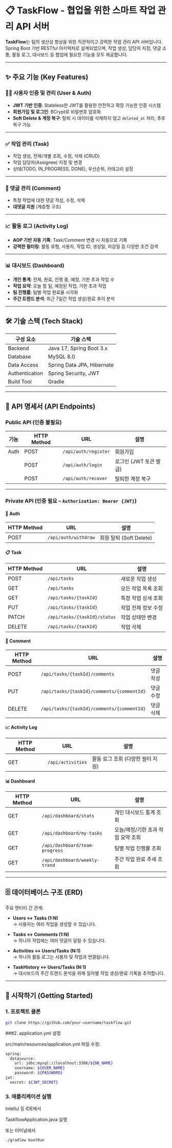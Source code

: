 # 📋 TaskFlow - 협업을 위한 스마트 작업 관리 API 서버

**TaskFlow**는 팀의 생산성 향상을 위한 직관적이고 강력한 작업 관리 API 서버입니다.  
Spring Boot 기반 RESTful 아키텍처로 설계되었으며, 작업 생성, 담당자 지정, 댓글 소통, 활동 로그, 대시보드 등 협업에 필요한 기능을 모두 제공합니다.

---

## ✨ 주요 기능 (Key Features)

### 👨‍💻 사용자 인증 및 관리 (User & Auth)
- **JWT 기반 인증**: Stateless한 JWT를 활용한 안전하고 확장 가능한 인증 시스템
- **회원가입 및 로그인**: BCrypt로 비밀번호 암호화
- **Soft Delete & 계정 복구**: 탈퇴 시 데이터를 삭제하지 않고 `deleted_at` 처리, 추후 복구 가능

---

### ✅ 작업 관리 (Task)
- 작업 생성, 전체/개별 조회, 수정, 삭제 (CRUD)
- 작업 담당자(Assignee) 지정 및 변경
- 상태(TODO, IN_PROGRESS, DONE), 우선순위, 카테고리 설정

---

### 💬 댓글 관리 (Comment)
- 특정 작업에 대한 댓글 작성, 수정, 삭제
- **대댓글 지원** (계층형 구조)

---

### 📈 활동 로그 (Activity Log)
- **AOP 기반 자동 기록**: Task/Comment 변경 시 자동으로 기록
- **강력한 필터링**: 활동 유형, 사용자, 작업 ID, 생성일, 마감일 등 다양한 조건 검색

---

### 📊 대시보드 (Dashboard)
- **개인 통계**: 전체, 완료, 진행 중, 예정, 기한 초과 작업 수
- **작업 요약**: 오늘 할 일, 예정된 작업, 기한 초과 작업
- **팀 진행률**: 팀별 작업 완료율 시각화
- **주간 트렌드 분석**: 최근 7일간 작업 생성/완료 추이 분석

---

## 🛠️ 기술 스택 (Tech Stack)

| 구성 요소       | 기술 스택                    |
|----------------|------------------------------|
| Backend        | Java 17, Spring Boot 3.x     |
| Database       | MySQL 8.0                    |
| Data Access    | Spring Data JPA, Hibernate   |
| Authentication | Spring Security, JWT         |
| Build Tool     | Gradle                       |

---

## 🔗 API 명세서 (API Endpoints)

### Public API (인증 불필요)

| 기능   | HTTP Method | URL                  | 설명                   |
|--------|-------------|-----------------------|------------------------|
| Auth   | POST        | `/api/auth/register`  | 회원가입               |
|        | POST        | `/api/auth/login`     | 로그인 (JWT 토큰 발급) |
|        | POST        | `/api/auth/recover`   | 탈퇴한 계정 복구       |

---

### Private API (인증 필요 – `Authorization: Bearer {JWT}`)

#### 🔐 Auth

| HTTP Method | URL                  | 설명                 |
|-------------|-----------------------|----------------------|
| POST        | `/api/auth/withdraw`  | 회원 탈퇴 (Soft Delete) |

#### 📋 Task

| HTTP Method | URL                             | 설명                     |
|-------------|----------------------------------|--------------------------|
| POST        | `/api/tasks`                    | 새로운 작업 생성         |
| GET         | `/api/tasks`                    | 모든 작업 목록 조회      |
| GET         | `/api/tasks/{taskId}`           | 특정 작업 상세 조회      |
| PUT         | `/api/tasks/{taskId}`           | 작업 전체 정보 수정      |
| PATCH       | `/api/tasks/{taskId}/status`    | 작업 상태만 변경         |
| DELETE      | `/api/tasks/{taskId}`           | 작업 삭제                |

#### 💬 Comment

| HTTP Method | URL                                                       | 설명          |
|-------------|------------------------------------------------------------|---------------|
| POST        | `/api/tasks/{taskId}/comments`                             | 댓글 작성     |
| PUT         | `/api/tasks/{taskId}/comments/{commentId}`                | 댓글 수정     |
| DELETE      | `/api/tasks/{taskId}/comments/{commentId}`                | 댓글 삭제     |

#### 📈 Activity Log

| HTTP Method | URL                 | 설명                              |
|-------------|----------------------|-----------------------------------|
| GET         | `/api/activities`    | 활동 로그 조회 (다양한 필터 지원) |

#### 📊 Dashboard

| HTTP Method | URL                             | 설명                                 |
|-------------|----------------------------------|--------------------------------------|
| GET         | `/api/dashboard/stats`          | 개인 대시보드 통계 조회              |
| GET         | `/api/dashboard/my-tasks`       | 오늘/예정/기한 초과 작업 요약 조회   |
| GET         | `/api/dashboard/team-progress`  | 팀별 작업 진행률 조회                |
| GET         | `/api/dashboard/weekly-trend`   | 주간 작업 완료 추세 조회             |

---

## 🗄️ 데이터베이스 구조 (ERD)

주요 엔티티 간 관계:

- **Users ↔ Tasks (1:N)**  
  → 사용자는 여러 작업을 생성할 수 있습니다.

- **Tasks ↔ Comments (1:N)**  
  → 하나의 작업에는 여러 댓글이 달릴 수 있습니다.

- **Activities ↔ Users/Tasks (N:1)**  
  → 하나의 활동 로그는 사용자 및 작업과 연결됩니다.

- **TaskHistory ↔ Users/Tasks (N:1)**  
  → 대시보드의 주간 트렌드 분석을 위해 일자별 작업 생성/완료 기록을 추적합니다.

---

## 🚀 시작하기 (Getting Started)

### 1. 프로젝트 클론

```bash
git clone https://github.com/your-username/taskflow.git
```

###2. application.yml 설정

src/main/resources/application.yml 파일 수정:

```bash
spring:
  datasource:
    url: jdbc:mysql://localhost:3306/${DB_NAME}
    username: ${USER_NAME}
    password: ${PASSWORD}
jwt:
  secret: ${JWT_SECRET}
```

### 3. 애플리케이션 실행
IntelliJ 등 IDE에서

TaskflowApplication.java 실행

또는 터미널에서
```bash
./gradlew bootRun
```
